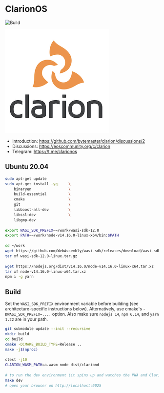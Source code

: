 # ClarionOS

![Build](https://github.com/bytemaster/clarion/actions/workflows/build.yml/badge.svg?branch=main)

![Clarion Logo](./logo.jpg)

-   Introduction: https://github.com/bytemaster/clarion/discussions/2
-   Discussions: https://eoscommunity.org/c/clarion
-   Telegram: https://t.me/clarionos

## Ubuntu 20.04

```sh
sudo apt-get update
sudo apt-get install -yq     \
    binaryen                 \
    build-essential          \
    cmake                    \
    git                      \
    libboost-all-dev         \
    libssl-dev               \
    libgmp-dev

export WASI_SDK_PREFIX=~/work/wasi-sdk-12.0
export PATH=~/work/node-v14.16.0-linux-x64/bin:$PATH

cd ~/work
wget https://github.com/WebAssembly/wasi-sdk/releases/download/wasi-sdk-12/wasi-sdk-12.0-linux.tar.gz
tar xf wasi-sdk-12.0-linux.tar.gz

wget https://nodejs.org/dist/v14.16.0/node-v14.16.0-linux-x64.tar.xz
tar xf node-v14.16.0-linux-x64.tar.xz
npm i -g yarn
```



## Build

Set the `WASI_SDK_PREFIX` environment variable before building (see architecture-specific instructions below). Alternatively, use cmake's `-DWASI_SDK_PREFIX=....` option. Also make sure `nodejs 14`, `npm 6.14`, and `yarn 1.22` are in your path.

```sh
git submodule update --init --recursive
mkdir build
cd build
cmake -DCMAKE_BUILD_TYPE=Release ..
make -j$(nproc)

ctest -j10
CLARION_WASM_PATH=a.wasm node dist/clariond

# to run the dev environment (it spins up and watches the PWA and ClarionD)
make dev
# open your browser on http://localhost:9025
```


